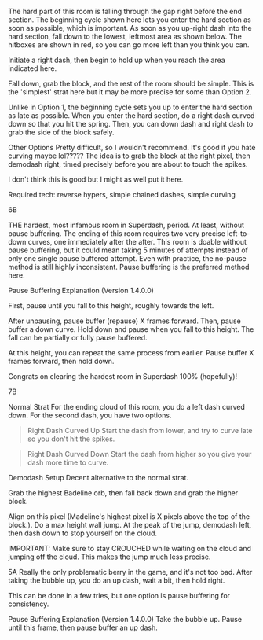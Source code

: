 
The hard part of this room is falling through the gap right before the end section. The beginning cycle shown here lets you enter the hard section as soon as possible, which is important. As soon as you up-right dash into the hard section, fall down to the lowest, leftmost area as shown below. The hitboxes are shown in red, so you can go more left than you think you can.

Initiate a right dash, then begin to hold up when you reach the area indicated here.

Fall down, grab the block, and the rest of the room should be simple. This is the 'simplest' strat here but it may be more precise for some than Option 2.



Unlike in Option 1, the beginning cycle sets you up to enter the hard section as late as possible. When you enter the hard section, do a right dash curved down so that you hit the spring. Then, you can down dash and right dash to grab the side of the block safely.



Other Options
Pretty difficult, so I wouldn't recommend. It's good if you hate curving maybe lol????? The idea is to grab the block at the right pixel, then demodash right, timed precisely before you are about to touch the spikes.

I don't think this is good but I might as well put it here.



Required tech: reverse hypers, simple chained dashes, simple curving

6B

THE hardest, most infamous room in Superdash, period. At least, without pause buffering. The ending of this room requires two very precise left-to-down curves, one immediately after the after. This room is doable without pause buffering, but it could mean taking 5 minutes of attempts instead of only one single pause buffered attempt. Even with practice, the no-pause method is still highly inconsistent. Pause buffering is the preferred method here.

Pause Buffering Explanation (Version 1.4.0.0)

First, pause until you fall to this height, roughly towards the left. 

After unpausing, pause buffer (repause) X frames forward. Then, pause buffer a down curve. Hold down and pause when you fall to this height. The fall can be partially or fully pause buffered.

At this height, you can repeat the same process from earlier. Pause buffer X frames forward, then hold down.

Congrats on clearing the hardest room in Superdash 100% (hopefully)!


7B

Normal Strat
For the ending cloud of this room, you do a left dash curved down. For the second dash, you have two options.

> Right Dash Curved Up
Start the dash from lower, and try to curve late so you don't hit the spikes.

> Right Dash Curved Down
Start the dash from higher so you give your dash more time to curve.

Demodash Setup
Decent alternative to the normal strat.

Grab the highest Badeline orb, then fall back down and grab the higher block.

Align on this pixel (Madeline's highest pixel is X pixels above the top of the block.). Do a max height wall jump. At the peak of the jump, demodash left, then dash down to stop yourself on the cloud.


IMPORTANT: Make sure to stay CROUCHED while waiting on the cloud and jumping off the cloud. This makes the jump much less precise.


5A
Really the only problematic berry in the game, and it's not too bad. After taking the bubble up, you do an up dash, wait a bit, then hold right. 

This can be done in a few tries, but one option is pause buffering for consistency.


Pause Buffering Explanation (Version 1.4.0.0)
Take the bubble up. Pause until this frame, then pause buffer an up dash.
